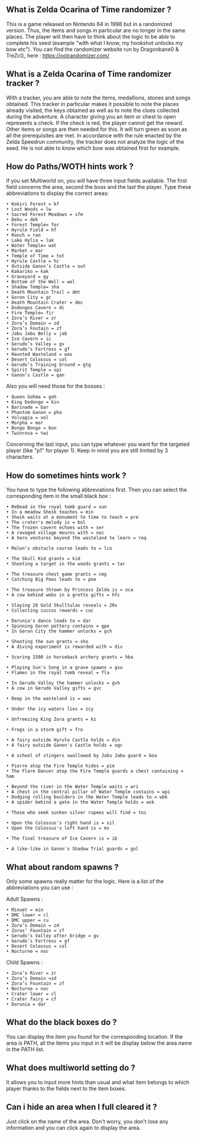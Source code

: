 ## What is Zelda Ocarina of Time randomizer ?

This is a game released on Nintendo 64 in 1998 but in a randomized version. Thus, the items and songs in particular are no longer in the same places. The player will then have to think about the logic to be able to complete his seed (example "with what I know, my hookshot unlocks my bow etc").
You can find the randomizer website run by Dragonbane0 & TreZc0_ here : https://ootrandomizer.com/

## What is a Zelda Ocarina of Time randomizer tracker ?

With a tracker, you are able to note the items, medallions, stones and songs obtained. This tracker in particular makes it possible to note the places already visited, the keys obtained as well as to note the clues collected during the adventure. 
A character giving you an item or chest to open represents a check. If the check is red, the player cannot get the reward. Other items or songs are then needed for this. It will turn green as soon as all the prerequisites are met. In accordance with the rule enacted by the Zelda Speedrun community, the tracker does not analyze the logic of the seed. He is not able to know which bow was obtained first for example.

## How do Paths/WOTH hints work ?

If you set Multiworld on, you will have three input fields available. The first field concerns the area, second the boss and the last the player.
Type these abbreviations to display the correct areas:

    • Kokiri Forest = kf
    • Lost Woods = lw
    • Sacred Forest Meadows = sfm
    • Deku = dek
    • Forest Temple= for
    • Hyrule Field = hf
    • Ranch = ran
    • Lake Hylia = lak
    • Water Temple= wat
    • Market = mar
    • Temple of Time = tot
    • Hyrule Castle = hc
    • Outside Ganon’s Castle = out
    • Kakariko = kak
    • Graveyard = gy
    • Bottom of the Well = wel
    • Shadow Temple= sha
    • Death Mountain Trail = dmt
    • Goron City = gc
    • Death Mountain Crater = dmc
    • Dodongos Cavern = dc
    • Fire Temple= fir
    • Zora’s River = zr
    • Zora’s Domain = zd
    • Zora’s Foutain = zf
    • Jabu Jabu Belly = jab
    • Ice Cavern = ic
    • Gerudo’s Valley = gv
    • Gerudo’s Fortress = gf
    • Haunted Wasteland = was
    • Desert Colossus = col
    • Gerudo’s Training Ground = gtg
    • Spirit Temple = spi
    • Ganon’s Castle = gan

Also you will need those for the bosses :

    • Queen Gohma = goh
    • King Dodongo = kin
    • Barinade = bar
    • Phantom Ganon = pha
    • Volvagia = vol
    • Morpha = mor
    • Bongo Bongo = bon
    • Twinrova = twi

Concerning the last input, you can type whatever you want for the targeted player (like "p1" for player 1). Keep in mind you are still limited by 3 characters.

## How do sometimes hints work ?

You have to type the following abbreviations first. Then you can select the corresponding item in the small black box :

    • ReDead in the royal tomb guard = sun
    • In a meadow Sheik teaches = min
    • Sheik waits at a monument to time to teach = pre
    • The crater's melody is = bol
    • The frozen cavern echoes with = ser
    • A ravaged village mourns with = noc
    • A hero ventures beyond the wasteland to learn = req

    • Malon's obstacle course leads to = lco

    • The Skull Kid grants = kid
    • Shooting a target in the woods grants = tar

    • The treasure chest game grants = cmg
    • Catching Big Poes leads to = poe

    • The treasure thrown by Princess Zelda is = oca
    • A cow behind webs in a grotto gifts = hfc

    • Slaying 20 Gold Skulltulas reveals = 20s
    • Collecting cuccos rewards = cuc

    • Darunia's dance leads to = dar
    • Spinning Goron pottery contains = gpo
    • In Goron City the hammer unlocks = gch

    • Shooting the sun grants = sho
    • A diving experiment is rewarded with = div

    • Scoring 1500 in horseback archery grants = hba

    • Playing Sun's Song in a grave spawns = gsu
    • Flames in the royal tomb reveal = fla

    • In Gerudo Valley the hammer unlocks = gvh
    • A cow in Gerudo Valley gifts = gvc

    • Deep in the wasteland is = was

    • Under the icy waters lies = icy

    • Unfreezing King Zora grants = kz

    • Frogs in a storm gift = fro

    • A fairy outside Hyrule Castle holds = din
    • A fairy outside Ganon's Castle holds = ogc

    • A school of stingers swallowed by Jabu Jabu guard = boo

    • Pierre atop the Fire Temple hides = pie
    • The Flare Dancer atop the Fire Temple guards a chest containing = ham

    • Beyond the river in the Water Temple waits = wri
    • A chest in the central pillar of Water Temple contains = wpi
    • Dodging rolling boulders in the Water Temple leads to = wbk
    • A spider behind a gate in the Water Temple holds = wsk

    • Those who seek sunken silver rupees will find = toi

    • Upon the Colossus's right hand is = sil
    • Upon the Colossus's left hand is = ms

    • The final treasure of Ice Cavern is = ib

    • A like-like in Ganon's Shadow Trial guards = gol

## What about random spawns ?

Only some spawns really matter for the logic. Here is a list of the abbreviations you can use :

Adult Spawns :

    • Minuet = min
    • DMC lower = cl
    • DMC upper = cu
    • Zora’s Domain = zd
    • Zoras’ Fountain = zf
    • Gerudo’s Valley after bridge = gv
    • Gerudo’s Fortress = gf
    • Desert Colossus = col
    • Nocturne = noc

Child Spawns :

    • Zora’s River = zr
    • Zora’s Domain =zd
    • Zora’s Fountain = zf
    • Nocturne = noc
    • Crater lower = cl
    • Crater fairy = cf
    • Darunia = dar

## What do the black boxes do ?

You can display the item you found for the corresponding location. If the area is PATH, all the items you input in it will be display below the area name in the PATH list.

## What does multiworld setting do ?

It allows you to input more hints than usual and what item belongs to which player thanks to the fields next to the item boxes.

## Can i hide an area when I full cleared it ?

Just click on the name of the area. Don't worry, you don't lose any information and you can click again to display the area.
